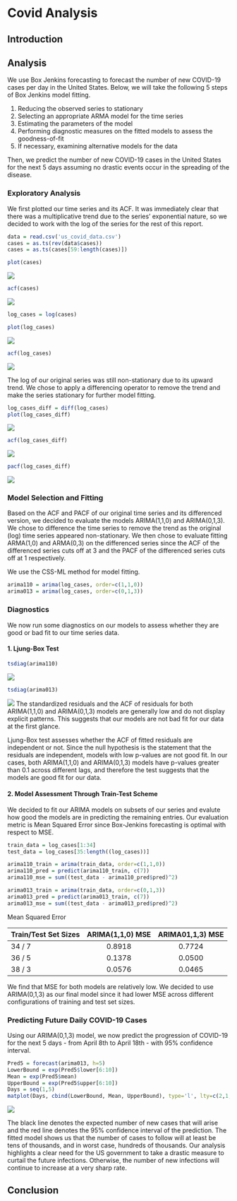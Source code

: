 Covid Analysis
================

## Introduction

<TO BE FILLED OUT BY VIOLET>

## Analysis

We use Box Jenkins forecasting to forecast the number of new COVID-19
cases per day in the United States. Below, we will take the following 5
steps of Box Jenkins model fitting.

1.  Reducing the observed series to stationary
2.  Selecting an appropriate ARMA model for the time series
3.  Estimating the parameters of the model
4.  Performing diagnostic measures on the fitted models to assess the
    goodness-of-fit
5.  If necessary, examining alternative models for the data

Then, we predict the number of new COVID-19 cases in the United States
for the next 5 days assuming no drastic events occur in the spreading of
the disease.

### Exploratory Analysis

We first plotted our time series and its ACF. It was immediately clear
that there was a multiplicative trend due to the series’ exponential
nature, so we decided to work with the log of the series for the rest of
this report.

``` r
data = read.csv('us_covid_data.csv')
cases = as.ts(rev(data$cases))
cases = as.ts(cases[59:length(cases)])

plot(cases)
```

![](project_files/figure-gfm/unnamed-chunk-1-1.png)<!-- -->

``` r
acf(cases)
```

![](project_files/figure-gfm/unnamed-chunk-1-2.png)<!-- -->

``` r
log_cases = log(cases)

plot(log_cases)
```

![](project_files/figure-gfm/unnamed-chunk-1-3.png)<!-- -->

``` r
acf(log_cases)
```

![](project_files/figure-gfm/unnamed-chunk-1-4.png)<!-- -->

The log of our original series was still non-stationary due to its
upward trend. We chose to apply a differencing operator to remove the
trend and make the series stationary for further model fitting.

``` r
log_cases_diff = diff(log_cases)
plot(log_cases_diff)
```

![](project_files/figure-gfm/unnamed-chunk-2-1.png)<!-- -->

``` r
acf(log_cases_diff)
```

![](project_files/figure-gfm/unnamed-chunk-2-2.png)<!-- -->

``` r
pacf(log_cases_diff)
```

![](project_files/figure-gfm/unnamed-chunk-2-3.png)<!-- -->

### Model Selection and Fitting

Based on the ACF and PACF of our original time series and its
differenced version, we decided to evaluate the models ARIMA(1,1,0) and
ARIMA(0,1,3). We chose to difference the time series to remove the trend
as the original (log) time series appeared non-stationary. We then chose
to evaluate fitting ARMA(1,0) and ARMA(0,3) on the differenced series
since the ACF of the differenced series cuts off at 3 and the PACF of
the differenced series cuts off at 1 respectively.

We use the CSS-ML method for model fitting.

``` r
arima110 = arima(log_cases, order=c(1,1,0))
arima013 = arima(log_cases, order=c(0,1,3))
```

### Diagnostics

We now run some diagnostics on our models to assess whether they are
good or bad fit to our time series data.

#### 1\. Ljung-Box Test

``` r
tsdiag(arima110)
```

![](project_files/figure-gfm/unnamed-chunk-4-1.png)<!-- -->

``` r
tsdiag(arima013)
```

![](project_files/figure-gfm/unnamed-chunk-4-2.png)<!-- --> The
standardized residuals and the ACF of residuals for both ARIMA(1,1,0)
and ARIMA(0,1,3) models are generally low and do not display explicit
patterns. This suggests that our models are not bad fit for our data at
the first glance.

Ljung-Box test assesses whether the ACF of fitted residuals are
independent or not. Since the null hypothesis is the statement that the
residuals are independent, models with low p-values are not good fit. In
our cases, both ARIMA(1,1,0) and ARIMA(0,1,3) models have p-values
greater than 0.1 across different lags, and therefore the test suggests
that the models are good fit for our data.

#### 2\. Model Assessment Through Train-Test Scheme

We decided to fit our ARIMA models on subsets of our series and evalute
how good the models are in predicting the remaining entries. Our
evaluation metric is Mean Squared Error since Box-Jenkins forecasting is
optimal with respect to MSE.

``` r
train_data = log_cases[1:34]
test_data = log_cases[35:length((log_cases))]

arima110_train = arima(train_data, order=c(1,1,0))
arima110_pred = predict(arima110_train, c(7))
arima110_mse = sum((test_data - arima110_pred$pred)^2)

arima013_train = arima(train_data, order=c(0,1,3))
arima013_pred = predict(arima013_train, c(7))
arima013_mse = sum((test_data - arima013_pred$pred)^2)
```

Mean Squared Error

| Train/Test Set Sizes | ARIMA(1,1,0) MSE | ARIMA01,1,3) MSE |
| -------------------- | :--------------: | :--------------: |
| 34 / 7               |      0.8918      |      0.7724      |
| 36 / 5               |      0.1378      |      0.0500      |
| 38 / 3               |      0.0576      |      0.0465      |

We find that MSE for both models are relatively low. We decided to use
ARIMA(0,1,3) as our final model since it had lower MSE across different
configurations of training and test set sizes.

### Predicting Future Daily COVID-19 Cases

Using our ARIMA(0,1,3) model, we now predict the progression of COVID-19
for the next 5 days - from April 8th to April 18th - with 95% confidence
interval.

``` r
Pred5 = forecast(arima013, h=5)
LowerBound = exp(Pred5$lower[6:10])
Mean = exp(Pred5$mean)
UpperBound = exp(Pred5$upper[6:10])
Days = seq(1,5)
matplot(Days, cbind(LowerBound, Mean, UpperBound), type='l', lty=c(2,1,2), col=c('red', 'black', 'red'), xlab='Day', ylab='New Cases Per Day')
```

![](project_files/figure-gfm/unnamed-chunk-6-1.png)<!-- -->

The black line denotes the expected number of new cases that will arise
and the red line denotes the 95% confidence interval of the prediction.
The fitted model shows us that the number of cases to follow will at
least be tens of thousands, and in worst case, hundreds of thousands.
Our analysis highlights a clear need for the US government to take a
drastic measure to curtail the future infections. Otherwise, the number
of new infections will continue to increase at a very sharp rate.

## Conclusion

<TO BE FILLED OUT BY LEO>
